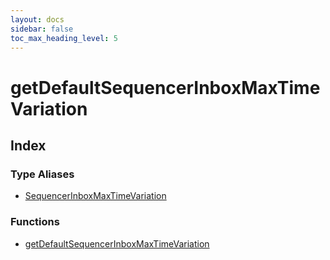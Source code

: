 ```yaml
---
layout: docs
sidebar: false
toc_max_heading_level: 5
---
```


# getDefaultSequencerInboxMaxTimeVariation

## Index

### Type Aliases

- [SequencerInboxMaxTimeVariation](type-aliases/SequencerInboxMaxTimeVariation.md)

### Functions

- [getDefaultSequencerInboxMaxTimeVariation](functions/getDefaultSequencerInboxMaxTimeVariation.md)
